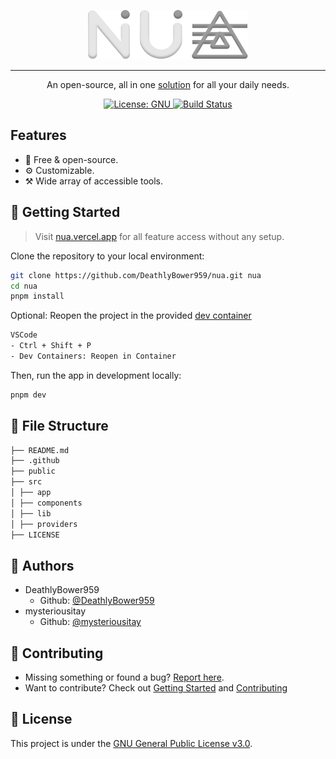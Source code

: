 <div align="center">

![banner](public/logo//light/logo256.png)

---

An open-source, all in one [solution](https://nua.vercel.app) for all your daily needs.

<p align="center">
  <!-- <a href="https://nua.vercel.app">
    <img alt="App uses (total how many clicked, hours used, idk)" src="API_URL" />
  </a> -->
  <a href="https://github.com/DeathlyBower959/nua/blob/main/LICENSE">
    <img alt="License: GNU" src="https://img.shields.io/badge/license-GNU-yellow.svg" target="_blank" />
  </a>
  <a href="https://github.com/DeathlyBower959/nua/actions?query=workflow%3A%22Lint+Checks%22+branch%3Amain">
    <img src="https://img.shields.io/github/actions/workflow/status/DeathlyBower959/nua/lint-pr.yml?branch=main&style=flat-square"
    alt="Build Status">
  </a>
</p>
</div>

## Features

- 💯 Free & open-source.
- ⚙️ Customizable.
- ⚒️ Wide array of accessible tools.

## 🚀 Getting Started

> Visit [nua.vercel.app](https://nua.vercel.app) for all feature access without any setup.

Clone the repository to your local environment:

```bash
git clone https://github.com/DeathlyBower959/nua.git nua
cd nua
pnpm install
```

Optional: Reopen the project in the provided [dev container](https://marketplace.visualstudio.com/items?itemName=ms-vscode-remote.remote-containers)

```bash
VSCode
- Ctrl + Shift + P
- Dev Containers: Reopen in Container
```

Then, run the app in development locally:

```bash
pnpm dev
```

## 📂 File Structure

```markdown
├── README.md
├── .github
├── public
├── src
│ ├── app
│ ├── components
│ ├── lib
│ ├── providers
├── LICENSE
```

## 👤 Authors

- DeathlyBower959
  - Github: [@DeathlyBower959](https://github.com/DeathlyBower959)
- mysteriousitay
  - Github: [@mysteriousitay](https://github.com/mysteriousitay)

## 🤝 Contributing

- Missing something or found a bug? [Report here](https://github.com/DeathlyBower959/nua/issues).
- Want to contribute? Check out [Getting Started](#-getting-started) and [Contributing](.github/CONTRIBUTING.md)

## 📝 License

This project is under the [GNU General Public License v3.0](./LICENSE).
